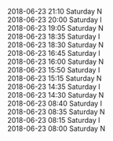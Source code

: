 2018-06-23 21:10 Saturday  N  
2018-06-23 20:00 Saturday  I  
2018-06-23 19:05 Saturday  N  
2018-06-23 18:35 Saturday  I  
2018-06-23 18:30 Saturday  N  
2018-06-23 16:45 Saturday  I  
2018-06-23 16:00 Saturday  N  
2018-06-23 15:50 Saturday  I  
2018-06-23 15:15 Saturday  N  
2018-06-23 14:35 Saturday  I  
2018-06-23 14:30 Saturday  N  
2018-06-23 08:40 Saturday  I  
2018-06-23 08:35 Saturday  N  
2018-06-23 08:15 Saturday  I  
2018-06-23 08:00 Saturday  N  
